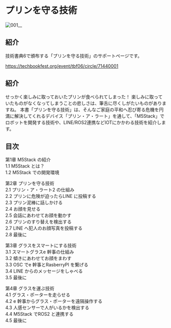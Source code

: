 # プリンを守る技術  

![001__](https://user-images.githubusercontent.com/31365453/55197680-9ed3dc00-51f6-11e9-9458-941c1f5f4a52.png)  


## 紹介  
技術書典6で頒布する「プリンを守る技術」のサポートページです。  

https://techbookfest.org/event/tbf06/circle/71440001  

## 紹介  
せっかく楽しみに取っておいたプリンが食べられてしまった！ 楽しみに取っていたものがなくなってしまうことの悲しさは、筆舌に尽くしがたいものがありますね。 本書「プリンを守る技術」は、そんなご家庭の平和へ忍び寄る危機を円満に解決してくれるデバイス「プリン・ア・ラート」を通して、「M5Stack」でロボットを開発する技術や、LINE/ROS2連携などIOTにかかわる技術を紹介します。  



## 目次  
  
第1章 M5Stack の紹介  
1.1 M5Stack とは？   
1.2 M5Stack での開発環境  
  
第2章 プリンを守る技術  
2.1 プリン・ア・ラート2 の仕組み  
2.2 プリンに危険が迫ったらLINE に投稿する  
2.3 プリン泥棒に話しかける  
2.4 お顔を見せる  
2.5 会話にあわせてお顔を動かす  
2.6 プリンのすり替えを検出する  
2.7 LINE へ犯人のお顔写真を投稿する  
2.8 最後に  
  
第3章 グラスをスマートにする技術  
3.1 スマートグラスe 幹事の仕組み  
3.2 傾きにあわせてお顔をまわす  
3.3 OSC でe 幹事とRasberryPI を繋げる  
3.4 LINE からのメッセージをしゃべる  
3.5 最後に  
  
第4章 グラスを運ぶ技術  
4.1 グラス・ポーターを走らせる  
4.2 e 幹事からグラス・ポーターを遠隔操作する  
4.3 人感センサーで人がいるかを検出する  
4.4 M5Stack でROS2 と連携する  
4.5 最後に  
